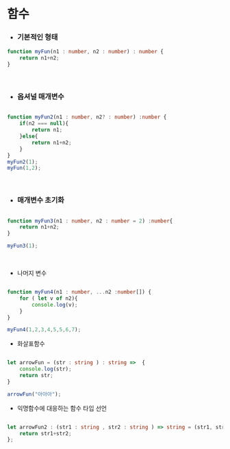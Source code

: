 # 함수 


- ### 기본적인 형태

```typescript
function myFun(n1 : number, n2 : number) : number {
    return n1+n2;
}
```

<br>

- ### 옵셔널 매개변수

```typescript

function myFun2(n1 : number, n2? : number) :number {
    if(n2 === null){
        return n1;
    }else{
        return n1+n2;
    }
}
myFun2(1);
myFun(1,2);

```


<br>

- ### 매개변수 초기화

```typescript

function myFun3(n1 : number, n2 : number = 2) :number{
    return n1+n2;
}

myFun3(1); 

```


<br>

- 나머지 변수

```typescript

function myFun4(n1 : number, ...n2 :number[]) {
    for ( let v of n2){
        console.log(v);
    }
}

myFun4(1,2,3,4,5,5,6,7);

``` 

- 화살표함수 

```typescript

let arrowFun = (str : string ) : string =>  {
    console.log(str);
    return str;
}

arrowFun("아아아");

``` 

- 익명함수에 대응하는 함수 타입 선언 

```typescript

let arrowFun2 : (str1 : string , str2 : string ) => string = (str1, str2) => {
    return str1+str2;
};

```
